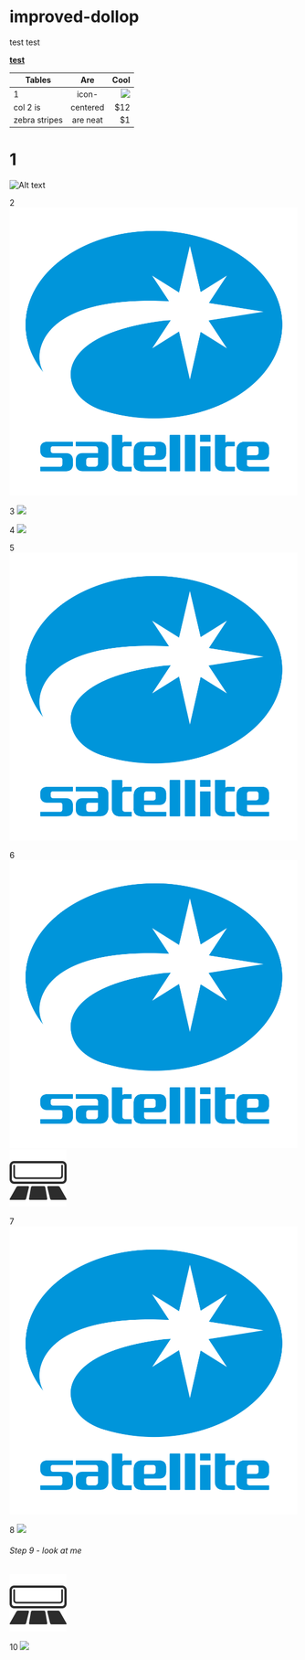 # improved-dollop
test test

[**test**](#step-9---look-at-me)

| Tables        | Are           | Cool  |
| ------------- |:-------------:| -----:|
| 1             | icon-         | ![](https://cdn.rawgit.com/simplyandrew/improved-dollop/01d29978/fonts/horizontal_swing_auto_icon.svg) |
| col 2 is      | centered      |   $12 |
| zebra stripes | are neat      |    $1 |

# 1
![Alt text](https://github.com/simplyandrew/improved-dollop/blob/master/fonts/icomoon.svg)

2
<img src="https://github.com/simplyandrew/improved-dollop/blob/master/logo.svg">

3
![](https://upload.wikimedia.org/wikipedia/commons/0/02/SVG_logo.svg)

4
![](https://cdn.rawgit.com/simplyandrew/improved-dollop/14cfa0d8/logo.svg)

5
![](https://github.com/simplyandrew/improved-dollop/blob/master/logo.svg)

6
![](./logo.svg)
![](./fonts/horizontal_swing_auto_icon.svg)

7
![](/logo.svg)

8
![](https://cdn.rawgit.com/simplyandrew/improved-dollop/d594c722/fonts/icomoon.svg)

###### Step 9 - look at me
![](./fonts/horizontal_swing_auto_icon.svg)

10
![](https://cdn.rawgit.com/simplyandrew/improved-dollop/01d29978/fonts/horizontal_swing_auto_icon.svg)



